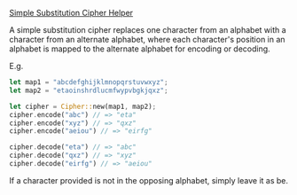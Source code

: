 [Simple Substitution Cipher Helper](https://www.codewars.com/kata/52eb114b2d55f0e69800078d)

A simple substitution cipher replaces one character from an alphabet with a character from an alternate alphabet, where each character's position in an alphabet is mapped to the alternate alphabet for encoding or decoding.

E.g.

```rust
let map1 = "abcdefghijklmnopqrstuvwxyz";
let map2 = "etaoinshrdlucmfwypvbgkjqxz";

let cipher = Cipher::new(map1, map2);
cipher.encode("abc") // => "eta"
cipher.encode("xyz") // => "qxz"
cipher.encode("aeiou") // => "eirfg"

cipher.decode("eta") // => "abc"
cipher.decode("qxz") // => "xyz"
cipher.decode("eirfg") // => "aeiou"
```

If a character provided is not in the opposing alphabet, simply leave it as be.